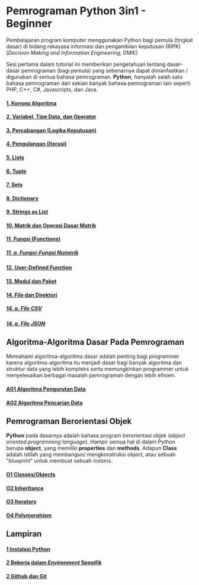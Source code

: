# Pemrograman Python 3in1 - Beginner
Pembelajaran program komputer menggunakan Python bagi pemula (tingkat dasar) di bidang rekayasa informasi dan pengambilan keputusan (RIPK) (_Decision Making and Information Engineering_, DMIE)

Sesi pertama dalam tutorial ini memberikan pengetahuan tentang dasar-dasar pemrograman (bagi pemula) yang sebenarnya dapat dimanfaatkan / digunakan di semua bahasa pemrograman. __Python__, hanyalah salah satu bahasa pemrograman dari sekian banyak bahasa pemrograman lain seperti PHP, C++, C#, Javascripts, dan Java. 

#### [1. Konsep Algoritma](01%20Konsep%20Algoritma.ipynb)
#### [2. Variabel, Tipe Data, dan Operator](02%20Variable%20Tipe%20Data%20dan%20Operator.ipynb)
#### [3. Percabangan (Logika Keputusan)](03%20Percabangan%20IF_ELSE_ELIF.ipynb)
#### [4. Pengulangan (Iterasi)](04%20Pengulangan%20Iterasi.ipynb)
#### [5. Lists](05%20Lists.ipynb)
#### [6. Tuple](06%20Tuple.ipynb)
#### [7. Sets](07%20Sets.ipynb)
#### [8. Dictionary](08%20Dictionary.ipynb)
#### [9. Strings as List](09%20String%20as%20List.ipynb)
#### [10. Matrik dan Operasi Dasar Matrik](10%20Matriks.ipynb)
#### [11. Fungsi (Functions)](11%20Functions.ipynb)
##### [11. a. Fungsi-Fungsi Numerik](11a%20Fungsi-Fungsi%20Numerik.ipynb)
#### [12. User-Defined Function](12%20User-Defined%20Functions.ipynb)
#### [13. Modul dan Paket](13%20Modul%20dan%20Paket.ipynb)
#### [14. File dan Direktori](14%20File%20dan%20Direktori.ipynb)
##### [14. a. File CSV](14a%20File%20CSV.ipynb)
##### [14. a. File JSON](14b%20File%20JSON.ipynb)

## Algoritma-Algoritma Dasar Pada Pemrograman
Memahami algoritma-algoritma dasar adalah penting bagi programmer karena algoritma-algoritma itu menjadi dasar bagi banyak algoritma dan struktur data yang lebih kompleks serta memungkinkan programmer untuk menyelesaikan berbagai masalah pemrograman dengan lebih efisien.

#### [A01 Algoritma Pengurutan Data](A01%20Algoritma%20Pengurutan.ipynb)

#### [A02 Algoritma Pencarian Data](A02%20Algoritma%20Pencarian.ipynb)

## Pemrograman Berorientasi Objek
__Python__ pada dasarnya adalah bahasa program berorientasi objek (_object oriented programming language_). 
Hampir semua hal di dalam Python berupa __object__, yang memiliki __properties__ dan __methods__. 
Adapun  __Class__ adalah istilah yang membangun/ mengkonstruksi object, atau sebuah "_blueprint_" untuk membuat sebuah _instans_.

#### [O1 Classes/Objects](O1%20Classes-Objects.ipynb)
#### [O2 Inheritance](O2%20Inheritance.ipynb)
#### [O3 Iterators](O3%20Iterators%20Property.ipynb)
#### [O4 Polymorphism](O4%20Polymorphism.ipynb)

## Lampiran
#### [1 Instalasi Python](l1_instalasi_dan_IDE.ipynb)

#### [2 Bekerja dalam _Environment_ Spesifik]()

#### [2 Github dan Git]()
